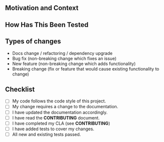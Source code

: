 ## Motivation and Context

<!--- Why is this change required? What problem does it solve? -->
<!--- Please link to an existing issue here if one exists. -->
<!--- (we recommend to have an existing issue for each pull request) -->

## How Has This Been Tested

<!--- Please describe here how your modifications have been tested. -->

## Types of changes

<!--- What types of changes does your code introduce? Leave all the items that apply: -->
- Docs change / refactoring / dependency upgrade
- Bug fix (non-breaking change which fixes an issue)
- New feature (non-breaking change which adds functionality)
- Breaking change (fix or feature that would cause existing functionality to change)

## Checklist

<!--- Go over all the following points, and put an `x` in all the boxes that apply. -->
<!--- If you're unsure about any of these, don't hesitate to ask. We're here to help! -->
- [ ] My code follows the code style of this project.
- [ ] My change requires a change to the documentation.
- [ ] I have updated the documentation accordingly.
- [ ] I have read the **CONTRIBUTING** document.
- [ ] I have completed my CLA (see **CONTRIBUTING**)
- [ ] I have added tests to cover my changes.
- [ ] All new and existing tests passed.